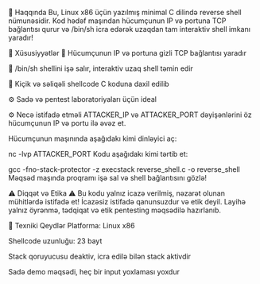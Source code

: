 🚀 Haqqında
Bu, Linux x86 üçün yazılmış minimal C dilində reverse shell nümunəsidir. Kod hədəf maşından hücumçunun IP və portuna TCP bağlantısı qurur və /bin/sh icra edərək uzaqdan tam interaktiv shell imkanı yaradır!

🎯 Xüsusiyyətlər
🔌 Hücumçunun IP və portuna gizli TCP bağlantısı yaradır

🐚 /bin/sh shellini işə salır, interaktiv uzaq shell təmin edir

🧩 Kiçik və səliqəli shellcode C koduna daxil edilib

⚙️ Sadə və pentest laboratoriyaları üçün ideal

⚙️ Necə istifadə etməli
ATTACKER_IP və ATTACKER_PORT dəyişənlərini öz hücumçunun IP və portu ilə əvəz et.

Hücumçunun maşınında aşağıdakı kimi dinləyici aç:

nc -lvp ATTACKER_PORT
Kodu aşağıdakı kimi tərtib et:


gcc -fno-stack-protector -z execstack reverse_shell.c -o reverse_shell
Məqsəd maşında proqramı işə sal və shell bağlantısını gözlə!

⚠️ Diqqət və Etika
⚠️ Bu kodu yalnız icazə verilmiş, nəzarət olunan mühitlərdə istifadə et!
İcazəsiz istifadə qanunsuzdur və etik deyil.
Layihə yalnız öyrənmə, tədqiqat və etik pentesting məqsədilə hazırlanıb.

🔧 Texniki Qeydlər
Platforma: Linux x86

Shellcode uzunluğu: 23 bayt

Stack qoruyucusu deaktiv, icra edilə bilən stack aktivdir

Sadə demo məqsədi, heç bir input yoxlaması yoxdur

